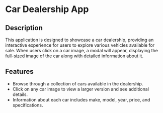 # Car Dealership App

## Description
This application is designed to showcase a car dealership, providing an interactive experience for users to explore various vehicles available for sale. When users click on a car image, a modal will appear, displaying the full-sized image of the car along with detailed information about it.

## Features
- Browse through a collection of cars available in the dealership.
- Click on any car image to view a larger version and see additional details.
- Information about each car includes make, model, year, price, and specifications.
